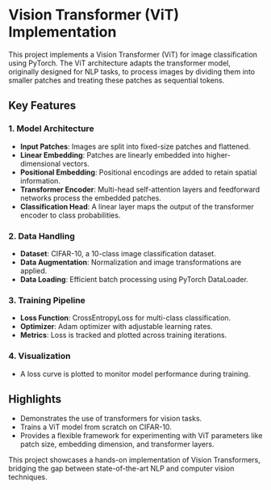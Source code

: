 # Vision Transformer (ViT) Implementation

This project implements a Vision Transformer (ViT) for image classification using PyTorch. The ViT architecture adapts the transformer model, originally designed for NLP tasks, to process images by dividing them into smaller patches and treating these patches as sequential tokens.

## Key Features

### 1. Model Architecture
- **Input Patches**: Images are split into fixed-size patches and flattened.
- **Linear Embedding**: Patches are linearly embedded into higher-dimensional vectors.
- **Positional Embedding**: Positional encodings are added to retain spatial information.
- **Transformer Encoder**: Multi-head self-attention layers and feedforward networks process the embedded patches.
- **Classification Head**: A linear layer maps the output of the transformer encoder to class probabilities.

### 2. Data Handling
- **Dataset**: CIFAR-10, a 10-class image classification dataset.
- **Data Augmentation**: Normalization and image transformations are applied.
- **Data Loading**: Efficient batch processing using PyTorch DataLoader.

### 3. Training Pipeline
- **Loss Function**: CrossEntropyLoss for multi-class classification.
- **Optimizer**: Adam optimizer with adjustable learning rates.
- **Metrics**: Loss is tracked and plotted across training iterations.

### 4. Visualization
- A loss curve is plotted to monitor model performance during training.

## Highlights
- Demonstrates the use of transformers for vision tasks.
- Trains a ViT model from scratch on CIFAR-10.
- Provides a flexible framework for experimenting with ViT parameters like patch size, embedding dimension, and transformer layers.

This project showcases a hands-on implementation of Vision Transformers, bridging the gap between state-of-the-art NLP and computer vision techniques.
